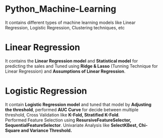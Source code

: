 # Python_Machine-Learning
It contains different types of machine learning models like Linear Regression, Logistic Regression, Clustering techniques, etc

# Linear Regression
It contains the **Linear Regression model** and **Statistical model** for predicting the sales and Tuned using **Ridge & Lasso** (Tunning Technique for Linear Regression) and **Assumptions of Linear Regression**.

# Logistic Regression
It contain **Logistic Regression model** and tuned that model by **Adjusting the threshold**, performed **AUC Curve** for decide between multiple threshold, Cross Validation like **K-Fold, Stratified K-Fold**. <br>
Performed Feature Selection using **ResursiveFeatureSelector, SequentialFeatureSelector**. Univariate Analysis like **SelectKBest, Chi-Square and Variance Threshold.**

